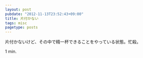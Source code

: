 ```yaml
---
layout: post
pubdate: "2012-11-13T23:52:43+09:00"
title: 片付かない
tags: misc
pagetype: posts
---
```

片付かないけど、その中で精一杯できることをやっている状態。忙殺。

1 min.
